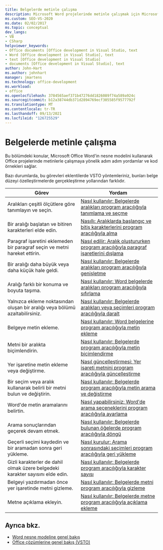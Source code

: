 ```yaml
---
title: Belgelerde metinle çalışma
description: Microsoft Word projelerinde metinle çalışmak için Microsoft Word kullanmaya yönelik adım adım yordamlar ve kod Office öğrenin.
ms.custom: SEO-VS-2020
ms.date: 02/02/2017
ms.topic: conceptual
dev_langs:
- VB
- CSharp
helpviewer_keywords:
- Office documents [Office development in Visual Studio, text
- Word [Office development in Visual Studio], text
- text [Office development in Visual Studio]
- documents [Office development in Visual Studio], text
author: John-Hart
ms.author: johnhart
manager: jmartens
ms.technology: office-development
ms.workload:
- office
ms.openlocfilehash: 3784565aef371b47276dd1826089f74a589a924c
ms.sourcegitcommit: b12a38744db371d2894769ecf305585f9577792f
ms.translationtype: MT
ms.contentlocale: tr-TR
ms.lasthandoff: 09/13/2021
ms.locfileid: "126725529"
---
```

# <a name="work-with-text-in-documents"></a>Belgelerde metinle çalışma
  Bu bölümdeki konular, Microsoft Office Word'in nesne modelini kullanarak Office projelerinde metinlerle çalışmaya yönelik adım adım yordamlar ve kod örnekleri sağlar.

 Bazı durumlarda, bu görevleri eklentilerde VSTO yöntemleriniz, bunları belge düzeyi özelleştirmelerde gerçekleştirme yollarından farklıdır.

|Görev|Yordam|
|----------|---------------|
|Aralıkları çeşitli ölçütlere göre tanımlayın ve seçin.|[Nasıl kullanılır: Belgelerde aralıkları program aracılığıyla tanımlama ve seçme](../vsto/how-to-programmatically-define-and-select-ranges-in-documents.md)|
|Bir aralığı başlatan ve bitiren karakterleri elde edin.|[Nasıllı: Aralıklarda başlangıç ve bitiş karakterlerini program aracılığıyla alma](../vsto/how-to-programmatically-retrieve-start-and-end-characters-in-ranges.md)|
|Paragraf işaretini eklemeden bir paragraf seçin ve metni hareket ettirin.|[Nasıl edilir: Aralık oluştururken program aracılığıyla paragraf işaretlerini dışlama](../vsto/how-to-programmatically-exclude-paragraph-marks-when-creating-ranges.md)|
|Bir aralığı daha büyük veya daha küçük hale geldi.|[Nasıl kullanılır: Belgelerde aralıkları program aracılığıyla genişletme](../vsto/how-to-programmatically-extend-ranges-in-documents.md)|
|Aralığı farklı bir konuma ve boyuta taşıma.|[Nasıl kullanılır: Word belgelerde aralıkları program aracılığıyla sıfırlama](../vsto/how-to-programmatically-reset-ranges-in-word-documents.md)|
|Yalnızca ekleme noktasından oluşan bir aralığı veya bölümü azaltabilirsiniz.|[Nasıl kullanılır: Belgelerde aralıkları veya seçimleri program aracılığıyla daralt](../vsto/how-to-programmatically-collapse-ranges-or-selections-in-documents.md)|
|Belgeye metin ekleme.|[Nasıl kullanılır: Word belgelerine program aracılığıyla metin ekleme](../vsto/how-to-programmatically-insert-text-into-word-documents.md)|
|Metni bir aralıkta biçimlendirin.|[Nasıl kullanılır: Belgelerde program aracılığıyla metin biçimlendirme](../vsto/how-to-programmatically-format-text-in-documents.md)|
|Yer işaretine metin ekleme veya değiştirme.|[Nasıl güncelleştirmesi: Yer işareti metnini program aracılığıyla güncelleştirme](../vsto/how-to-programmatically-update-bookmark-text.md)|
|Bir seçim veya aralık kullanarak belirli bir metni bulun ve değiştirin.|[Nasıl kullanılır: Belgelerde program aracılığıyla metin arama ve değiştirme](../vsto/how-to-programmatically-search-for-and-replace-text-in-documents.md)|
|Word'de metin aramalarını belirtin.|[Nasıl yapabilirsiniz: Word'de arama seçeneklerini program aracılığıyla ayarlama](../vsto/how-to-programmatically-set-search-options-in-word.md)|
|Arama sonuçlarından geçerek devam etmek.|[Nasıl kullanılır: Belgelerde bulunan öğelerde program aracılığıyla döngü](../vsto/how-to-programmatically-loop-through-found-items-in-documents.md)|
|Geçerli seçimi kaydedin ve bir aramadan sonra geri yükleme.|[Nasıl kurulur: Arama sonrasındaki seçimleri program aracılığıyla geri yükleme](../vsto/how-to-programmatically-restore-selections-after-searches.md)|
|Gizli karakterler de dahil olmak üzere belgedeki karakter sayısını elde edin.|[Nasıl kullanılır: Belgelerde program aracılığıyla karakter sayısı](../vsto/how-to-programmatically-count-characters-in-documents.md)|
|Belgeyi yazdırmadan önce yer işaretinde metni gizleme.|[Nasıl kullanılır: Belgelerde metni program aracılığıyla gizleme](../vsto/how-to-programmatically-hide-text-in-documents.md)|
|Metne açıklama ekleyin.|[Nasıl kullanılır: Belgelerde metne program aracılığıyla açıklama ekleme](../vsto/how-to-programmatically-add-comments-to-text-in-documents.md)|

## <a name="see-also"></a>Ayrıca bkz.
- [Word nesne modeline genel bakış](../vsto/word-object-model-overview.md)
- [Office çözümlerine genel bakış &#40;VSTO&#41;](../vsto/office-solutions-development-overview-vsto.md)
